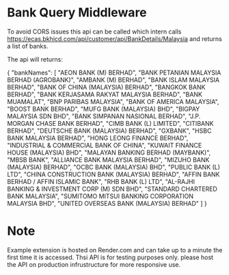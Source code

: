 # Bank Query Middleware

To avoid CORS issues this api can be called which intern calls https://ecas.bkhicd.com/api/customer/api/BankDetails/Malaysia and returns a list of banks.

The api will returns:

{
    "bankNames": [
        "AEON BANK (M) BERHAD",
        "BANK PETANIAN MALAYSIA BERHAD (AGROBANK)",
        "AMBANK (M) BERHAD",
        "BANK ISLAM MALAYSIA BERHAD",
        "BANK OF CHINA (MALAYSIA) BERHAD",
        "BANGKOK BANK BERHAD",
        "BANK KERJASAMA RAKYAT MALAYSIA BERHAD",
        "BANK MUAMALAT",
        "BNP PARIBAS MALAYSIA",
        "BANK OF AMERICA MALAYSIA",
        "BOOST BANK BERHAD",
        "MUFG BANK (MALAYSIA) BHD",
        "BIGPAY MALAYSIA SDN BHD",
        "BANK SIMPANAN NASIONAL BERHAD",
        "J.P. MORGAN CHASE BANK BERHAD",
        "CIMB BANK (L) LIMITED",
        "CITIBANK BERHAD",
        "DEUTSCHE BANK (MALAYSIA) BERHAD",
        "GXBANK",
        "HSBC BANK MALAYSIA BERHAD",
        "HONG LEONG FINANCE BERHAD",
        "INDUSTRIAL & COMMERCIAL BANK OF CHINA",
        "KUWAIT FINANCE HOUSE (MALAYSIA) BHD",
        "MALAYAN BANKING BERHAD (MAYBANK)",
        "MBSB BANK",
        "ALLIANCE BANK MALAYSIA BERHAD",
        "MIZUHO BANK (MALAYSIA) BERHAD",
        "OCBC BANK (MALAYSIA) BHD",
        "PUBLIC BANK (L) LTD",
        "CHINA CONSTRUCTION BANK (MALAYSIA) BERHAD",
        "AFFIN BANK BERHAD / AFFIN ISLAMIC BANK",
        "RHB BANK (L) LTD",
        "AL-RAJHI BANKING & INVESTMENT CORP (M) SDN BHD",
        "STANDARD CHARTERED BANK MALAYSIA",
        "SUMITOMO MITSUI BANKING CORPORATION MALAYSIA BHD",
        "UNITED OVERSEAS BANK (MALAYSIA) BERHAD"
    ]
}

# Note
Example extension is hosted on Render.com and can take up to a minute the first time it is accessed.  Thsi API is for testing purposes only.
please host the API on production infrustructure for more responsive use.

